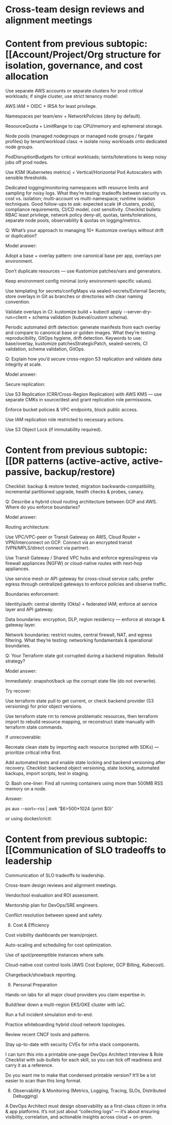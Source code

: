 # Cross-team design reviews and alignment meetings

# Content from previous subtopic: [[Account/Project/Org structure for isolation, governance, and cost allocation

Use separate AWS accounts or separate clusters for prod critical workloads; if single cluster, use strict tenancy model:

AWS IAM + OIDC + IRSA for least privilege.

Namespaces per team/env + NetworkPolicies (deny by default).

ResourceQuota + LimitRange to cap CPU/memory and ephemeral storage.

Node pools (managed nodegroups or managed node groups / fargate profiles) by tenant/workload class → isolate noisy workloads onto dedicated node groups.

PodDisruptionBudgets for critical workloads; taints/tolerations to keep noisy jobs off prod nodes.

Use KSM (Kubernetes metrics) + Vertical/Horizontal Pod Autoscalers with sensible thresholds.

Dedicated logging/monitoring namespaces with resource limits and sampling for noisy logs.
What they’re testing: tradeoffs between security vs. cost vs. isolation; multi-account vs multi-namespace; runtime isolation techniques.
Good follow-ups to ask: expected scale (# clusters, pods), compliance requirements, CI/CD model, cost sensitivity.
Checklist bullets: RBAC least privilege, network policy deny-all, quotas, taints/tolerations, separate node pools, observability & quotas on logging/metrics.

Q: What’s your approach to managing 10+ Kustomize overlays without drift or duplication?

Model answer:

Adopt a base + overlay pattern: one canonical base per app, overlays per environment.

Don’t duplicate resources — use Kustomize patches/vars and generators.

Keep environment config minimal (only environment-specific values).

Use templating for secrets/configMaps via sealed-secrets/External Secrets; store overlays in Git as branches or directories with clear naming convention.

Validate overlays in CI: kustomize build + kubectl apply --server-dry-run=client + schema validation (kubeval/custom schema).

Periodic automated drift detection: generate manifests from each overlay and compare to canonical base or golden images.
What they’re testing: reproducibility, GitOps hygiene, drift detection.
Keywords to use: base/overlay, kustomize patchesStrategicPatch, sealed-secrets, CI validation, schema validation, GitOps.

Q: Explain how you’d secure cross-region S3 replication and validate data integrity at scale.

Model answer:

Secure replication:

Use S3 Replication (CRR/Cross-Region Replication) with AWS KMS — use separate CMKs in source/dest and grant replication role permissions.

Enforce bucket policies & VPC endpoints, block public access.

Use IAM replication role restricted to necessary actions.

Use S3 Object Lock (if immutability required).

# Content from previous subtopic: [[DR patterns (active-active, active-passive, backup/restore)

Checklist: backup & restore tested, migration backwards-compatibility, incremental partitioned upgrade, health checks & probes, canary.

Q: Describe a hybrid cloud routing architecture between GCP and AWS. Where do you enforce boundaries?

Model answer:

Routing architecture:

Use VPC/VPC-peer or Transit Gateway on AWS, Cloud Router + VPN/Interconnect on GCP. Connect via an encrypted transit (VPN/MPLS/direct connect via partner).

Use Transit Gateway / Shared VPC hubs and enforce egress/ingress via firewall appliances (NGFW) or cloud-native routes with next-hop appliances.

Use service mesh or API gateway for cross-cloud service calls; prefer egress through centralized gateways to enforce policies and observe traffic.

Boundaries enforcement:

Identity/auth: central identity (Okta) + federated IAM; enforce at service layer and API gateway.

Data boundaries: encryption, DLP, region residency — enforce at storage & gateway layer.

Network boundaries: restrict routes, central firewall, NAT, and egress filtering.
What they’re testing: networking fundamentals & operational boundaries.

Q: Your Terraform state got corrupted during a backend migration. Rebuild strategy?

Model answer:

Immediately: snapshot/back up the corrupt state file (do not overwrite).

Try recover:

Use terraform state pull to get current, or check backend provider (S3 versioning) for prior object versions.

Use terraform state rm to remove problematic resources, then terraform import to rebuild resource mapping, or reconstruct state manually with terraform state commands.

If unrecoverable:

Recreate clean state by importing each resource (scripted with SDKs) — prioritize critical infra first.

Add automated tests and enable state locking and backend versioning after recovery.
Checklist: backend object versioning, state locking, automated backups, import scripts, test in staging.

Q: Bash one-liner: Find all running containers using more than 500MB RSS memory on a node.

Answer:

ps aux --sort=-rss | awk '$6>500*1024 {print $0}'


or using docker/crictl:

# Content from previous subtopic: [[Communication of SLO tradeoffs to leadership

Communication of SLO tradeoffs to leadership.

 Cross-team design reviews and alignment meetings.

 Vendor/tool evaluation and ROI assessment.

 Mentorship plan for DevOps/SRE engineers.

 Conflict resolution between speed and safety.

8. Cost & Efficiency

 Cost visibility dashboards per team/project.

 Auto-scaling and scheduling for cost optimization.

 Use of spot/preemptible instances where safe.

 Cloud-native cost control tools (AWS Cost Explorer, GCP Billing, Kubecost).

 Chargeback/showback reporting.

9. Personal Preparation

 Hands-on labs for all major cloud providers you claim expertise in.

 Build/tear down a multi-region EKS/GKE cluster with IaC.

 Run a full incident simulation end-to-end.

 Practice whiteboarding hybrid cloud network topologies.

 Review recent CNCF tools and patterns.

 Stay up-to-date with security CVEs for infra stack components.

I can turn this into a printable one-page DevOps Architect Interview & Role Checklist with sub-bullets for each skill, so you can tick off readiness and carry it as a reference.

Do you want me to make that condensed printable version? It’ll be a lot easier to scan than this long format.






8. Observability & Monitoring (Metrics, Logging, Tracing, SLOs, Distributed Debugging)

A DevOps Architect must design observability as a first-class citizen in infra & app platforms.
It’s not just about “collecting logs” — it’s about ensuring visibility, correlation, and actionable insights across cloud + on-prem.